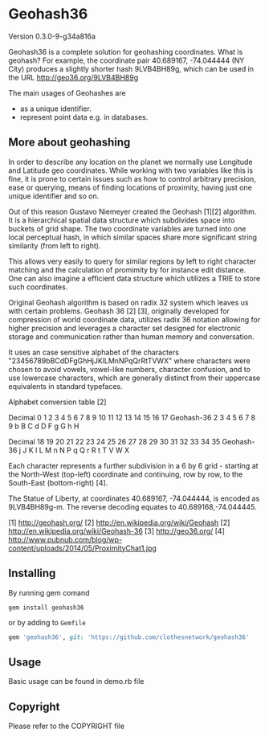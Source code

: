 # Geohash36
Version 0.3.0-9-g34a816a

Geohash36 is a complete solution for geohashing coordinates. What is geohash?
For example, the coordinate pair 40.689167, -74.044444 (NY City) produces a slightly shorter hash 9LVB4BH89g, which can be used in the URL http://geo36.org/9LVB4BH89g

The main usages of Geohashes are
* as a unique identifier.
* represent point data e.g. in databases.

## More about geohashing

In order to describe any location on the planet we normally use Longitude and Latitude geo
coordinates. While working with two variables like this is fine, it is prone to certain issues such
as how to control arbitrary precision, ease or querying, means of finding locations of proximity,
having just one unique identifier and so on.

Out of this reason Gustavo Niemeyer created the Geohash [1][2] algorithm. It is a hierarchical spatial
data structure which subdivides space into buckets of grid shape. The two coordinate variables are
turned into one local perceptual hash, in which similar spaces share more significant string
similarity (from left to right).

This allows very easily to query for similar regions by left to right character matching and the
calculation of promimity by for instance edit distance. One can also imagine a efficient data
structure which utilizes a TRIE to store such coordinates.

Original Geohash algorithm is based on radix 32 system which leaves us with certain problems.
Geohash 36 [2] [3], originally developed for compression of world coordinate data, utilizes radix 36
notation allowing for higher precision and leverages a character set designed for electronic storage
and communication rather than human memory and conversation.

It uses an case sensitive alphabet of the characters "23456789bBCdDFgGhHjJKlLMnNPqQrRtTVWX" where
characters were chosen to avoid vowels, vowel-like numbers, character confusion, and to use
lowercase characters, which are generally distinct from their uppercase equivalents in standard
typefaces.

Alphabet conversion table [2]

Decimal     0   1   2   3   4   5   6   7   8   9   10  11  12  13  14  15  16  17
Geohash-36  2   3   4   5   6   7   8   9   b   B   C   d   D   F   g   G   h   H

Decimal     18  19  20  21  22  23  24  25  26  27  28  29  30  31  32  33  34  35
Geohash-36  j   J   K   l   L   M   n   N   P   q   Q   r   R   t   T   V   W   X

Each character represents a further subdivision in a 6 by 6 grid - starting at the North-West
(top-left) coordinate and continuing, row by row, to the South-East (bottom-right) [4].

The Statue of Liberty, at coordinates 40.689167, -74.044444, is encoded as 9LVB4BH89g-m. The reverse
decoding equates to 40.689168,-74.044445.

[1] http://geohash.org/
[2] http://en.wikipedia.org/wiki/Geohash
[2] http://en.wikipedia.org/wiki/Geohash-36
[3] http://geo36.org/
[4] http://www.pubnub.com/blog/wp-content/uploads/2014/05/ProximityChat1.jpg


## Installing

By running gem comand

```
gem install geohash36
```

or by adding to `Gemfile`

```ruby
gem 'geohash36', git: 'https://github.com/clothesnetwork/geohash36'
```

## Usage

Basic usage can be found in demo.rb file

## Copyright

Please refer to the COPYRIGHT file

